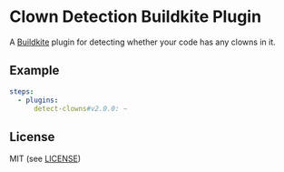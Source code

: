 # Clown Detection Buildkite Plugin

A [Buildkite](https://buildkite.com/) plugin for detecting whether your code has any clowns in it.

## Example

```yml
steps:
  - plugins:
      detect-clowns#v2.0.0: ~
```

## License

MIT (see [LICENSE](LICENSE))
